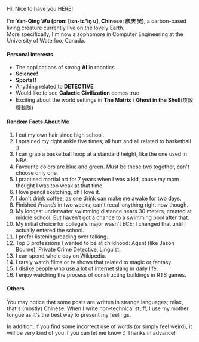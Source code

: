 Hi! Nice to have you HERE!

I'm **Yan-Qing Wu (pron: [iɛn-tɕʰiŋ u], Chinese: 彦庆 吴)**, a carbon-based living creature currently live on the lovely Earth.  
More specifically, I'm now a sophomore in Computer Engineering at the University of Waterloo, Canada.

#### Personal Interests
- The applications of strong **AI** in robotics
- **Science!**
- **Sports!!**
- Anything related to **DETECTIVE**
- Would like to see **Galactic Civilization** comes true
- Exciting about the world settings in **The Matrix** / **Ghost in the Shell**(攻殻機動隊)

#### Random Facts About Me
1. I cut my own hair since high school.
2. I sprained my right ankle five times; all hurt and all related to basketball :)
3. I can grab a basketball hoop at a standard height, like the one used in NBA.
4. Favourite colors are blue and green. Must be these two together, can't choose only one.
5. I practised martial art for 7 years when I was a kid, cause my mom thought I was too weak at that time.
6. I love pencil sketching, oh I love it.
7. I don't drink coffee; as one drink can make me awake for two days.
8. Finished *Friends* in two weeks; can't recall anything right now though.
9. My longest underwater swimming distance nears 30 meters, created at middle school. But haven't got a chance to a swimming pool after that.
10. My initial choice for college's major wasn't ECE; I changed that until I actually entered the school.
11. I prefer listening/reading over talking.
12. Top 3 professions I wanted to be at childhood: Agent (like Jason Bourne), Private Crime Detective, Linguist.
13. I can spend whole day on Wikipedia.
14. I rarely watch films or tv shows that related to magic or fantasy.
15. I dislike people who use a lot of internet slang in daily life.
16. I enjoy watching the process of constructing buildings in RTS games.

#### Others
You may notice that some posts are written in strange languages; relax, that's (mostly) Chinese.
When I write non-technical stuff, I use my mother tongue as it's the best way to present my feelings.

In addition, if you find some incorrect use of words (or simply feel weird), it will be very kind of you if you can let me know :) 
Thanks in advance!
